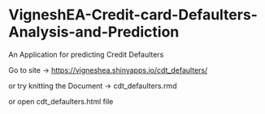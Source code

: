 # VigneshEA-Credit-card-Defaulters-Analysis-and-Prediction
An Application for predicting Credit Defaulters

Go to site -> https://vigneshea.shinyapps.io/cdt_defaulters/

or try knitting the Document -> cdt_defaulters.rmd

or open cdt_defaulters.html file
